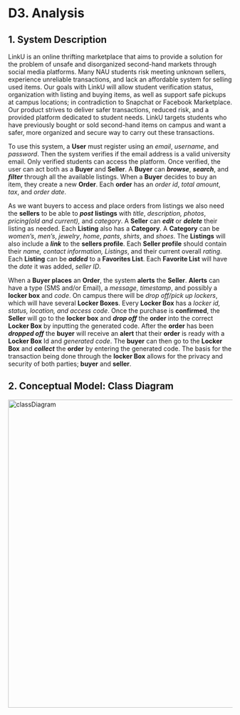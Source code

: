 # D3. Analysis
## 1. System Description
LinkU is an online thrifting marketplace that aims to provide a solution for the problem of unsafe and disorganized second-hand markets through social media platforms. Many NAU students risk meeting unknown sellers, experience unreliable transactions, and lack an affordable system for selling used items. Our goals with LinkU will allow student verification status, organization with listing and buying items, as well as support safe pickups at campus locations; in contradiction to Snapchat or Facebook Marketplace. Our product strives to deliver safer transactions, reduced risk, and a provided platform dedicated to student needs. LinkU targets students who have previously bought or sold second-hand items on campus and want a safer, more organized and secure way to carry out these transactions. 

To use this system, a **User** must register using an *email*, *username*, and *password*. Then the system verifies if the email address is a valid university email. Only verified students can access the platform. Once verified, the user can act both as a **Buyer** and **Seller**. A **Buyer** can **_browse_**, **_search_**, and **_filter_** through all the available listings. When a **Buyer** decides to buy an item, they create a new **Order**. Each **order** has an *order id*, *total amount*, *tax*, and *order date*. 

As we want buyers to access and place orders from listings we also need the **sellers** to be able to _**post**_ **listings** with _title_, _description, photos_, _pricing(old and current),_ and _category_. A **Seller** can _**edit**_ or _**delete**_ their listing as needed. Each **Listing** also has a **Category**. A **Category** can be _women’s_, _men’s_, _jewelry_, _home_, _pants_, _shirts_, and _shoes_. The **Listings** will also include a _**link**_ to the **sellers profile**. Each **Seller profile** should contain their _name, contact information, Listings_, and their current overall _rating_. Each **Listing** can be _**added**_ to a **Favorites List**. Each **Favorite List** will have the _date_ it was added, _seller ID_.

When a **Buyer places** an **Order**, the system **alerts** the **Seller**. **Alerts** can have a type (SMS and/or Email), a _message_, _timestamp_, and possibly a **locker box** and _code_. On campus there will be _drop off/pick up lockers_, which will have several **Locker Boxes**. Every **Locker Box** has a _locker id, status, location, and access code_. Once the purchase is **confirmed**, the **Seller** will go to the **locker box** and _**drop off**_ the **order** into the correct **Locker Box** by inputting the generated code. After the **order** has been _**dropped off**_ the **buyer** will receive an **alert** that their **order** is ready with a **Locker Box** Id and _generated code_. The **buyer** can then go to the **Locker Box** and _**collect**_ the **order** by entering the generated code. The basis for the transaction being done through the **locker Box** allows for the privacy and security of both parties; **buyer** and **seller**.


## 2. Conceptual Model: Class Diagram 
<img width="998" height="690" alt="classDiagram" src="https://github.com/user-attachments/assets/b27fb8cf-5020-4a39-bdf0-0018bf82726d" />
